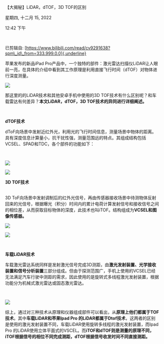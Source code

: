 【大揭秘】LiDAR，dTOF，3D TOF的区别

星期四, 十二月 15, 2022

12:42 下午

 

已剪辑自: [https://www.bilibili.com/read/cv9291638?spm\_id\_from=333.999.0.0]{.underline}

苹果发布的新品iPad Pro产品中，一个独特的部件：激光雷达扫描仪LiDAR让人眼前一亮，在具体的介绍中看到其工作原理是利用直接飞行时间（dTOF）对物体进行深度测量。

![](..\..\..\assets\image1.png)

那这里的的LiDAR技术和其他安卓手机中使用的3D TOF技术有什么区别呢？和车载雷达有何差异？**本文LiDAR，dTOF，3D TOF技术的异同进行详细阐述。**

 

**dTOF技术**

dToF向场景中发射近红外光，利用光的飞行时间信息，测量场景中物体的距离。具有深度信息计算量小，抗干扰性强，测量范围远的特点。其组成结构包括VCSEL、SPAD和TDC，各个部件的功能如下：

 

![](..\..\..\assets\image2.png)

![](..\..\..\assets\image3.png)

**3D TOF技术**\
 

3D ToF向场景中发射调制后的红外光信号，再由传感器接收场景中待测物体反射回来的光信号，根据曝光（积分）时间内的累计电荷计算发射信号和接收信号之间的相位差，从而获取目标物体的深度，此技术也叫iTOF。结构组成为**VCSEL和图像传感器。**

![](..\..\..\assets\image4.png)

![](..\..\..\assets\image5.png)

 

**车载LiDAR技术**

车载激光雷达系统同样是发射激光信号完成3D测距，由**激光发射装置、光学接收装置和信号分析装置**三部分组成。但由于探测范围广，手机上使用的VCSEL已经无法满足汽车行驶中测距的需求，因此使用的是旋转式多线程激光发射装置，根据功能分为机械式激光雷达或固态激光雷达。

 

![](..\..\..\assets\image6.png)

综上，通过对三种技术从原理和仪器组成部件可以看出，从**原理上他们都属于TOF技术**。其中**车载LiDAR和苹果Ipad Pro 的LiDAR都属于Dtof技术**，这两者的区别是使用的激光发射装置不同，车载LiDAR使用旋转多线程的激光发射装置，而Ipad Pro 的LiDAR使用立体平面式的VSCEL。而**iTOF和dTOF则是测量的原理不同，iTOF根据信号的相位不同完成测距，dTOF根据信号收发时间不同直接测距。**\
 

 

 
